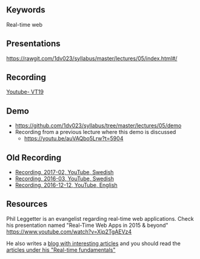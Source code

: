 ## Keywords
Real-time web

## Presentations
https://rawgit.com/1dv023/syllabus/master/lectures/05/index.html#/

## Recording
[Youtube- VT19](https://youtu.be/r3zHrspx83M?t=579)

## Demo
* https://github.com/1dv023/syllabus/tree/master/lectures/05/demo
* Recording from a previous lecture where this demo is discussed
  * https://youtu.be/auVAQbo5Lrw?t=5904


## Old Recording
* [Recording, 2017-02, YouTube, Swedish](https://www.youtube.com/watch?v=auVAQbo5Lrw)
* [Recording, 2016-03, YouTube, Swedish](https://www.youtube.com/watch?v=6hnREWSdR1o)
* [Recording, 2016-12-12, YouTube, English](https://youtu.be/OlkEcOKqAnE)


## Resources
Phil Leggetter is an evangelist regarding real-time web applications. Check his presentation
named "Real-Time Web Apps in 2015 & beyond"
https://www.youtube.com/watch?v=Xip2TgAEVz4

He also writes a [blog with interesting articles](http://www.leggetter.co.uk/) and you should read the [articles under his "Real-time fundamentals"](http://www.leggetter.co.uk/2015/12/18/real-time-data-fundamentals.html)
